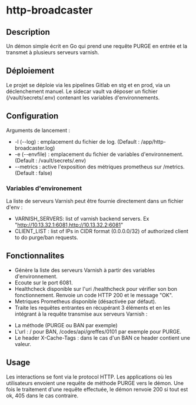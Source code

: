 # http-broadcaster

## Description
Un démon simple écrit en Go qui prend une requête PURGE en entrée et la transmet à plusieurs serveurs varnish.

## Déploiement
Le projet se déploie via les pipelines Gitlab en stg et en prod, via un déclenchement manuel.
Le sidecar vault va déposer un fichier (/vault/secrets/.env) contenant les variables d'environnements.

## Configuration
Arguments de lancement :
* -l (--log) : emplacement du fichier de log. (Default : /app/http-broadcaster.log)
* -e (--envfile) : emplacement du fichier de variables d'environnement. (Default : /vault/secrets/.env)
* --metrics : active l'exposition des métriques prometheus sur /metrics. (Default : false)

### Variables d'environement

La liste de serveurs Varnish peut être fournie directement dans un fichier d'env :
* VARNISH_SERVERS: list of varnish backend servers. Ex "http://10.13.32.1:6081,http://10.13.32.2:6081"
* CLIENT_LIST : list of IPs in CIDR format (0.0.0.0/32) of authorized client to do purge/ban requests.

## Fonctionnalites

* Génère la liste des serveurs Varnish à partir des variables d'environnement.
* Ecoute sur le port 6081.
* Healthcheck disponible sur l'uri /healthcheck pour vérifier son bon fonctionnement. Renvoie un code HTTP 200 et le message "OK".
* Metriques Prometheus disponible (désactivée par défaut).
* Traite les requêtes entrantes en récupérant 3 éléments et en les intégrant à la requête transmise aux serveurs Varnish :
- La méthode (PURGE ou BAN par exemple)
- L'url : / pour BAN, /codes/api/greffes/0101 par exemple pour PURGE.
- Le header X-Cache-Tags : dans le cas d'un BAN ce header contient une valeur.

## Usage
Les interactions se font via le protocol HTTP. Les applications où les utilisateurs envoient une requête de méthode PURGE vers le démon.
Une fois le traitement d'une requête effectuée, le démon renvoie 200 si tout est ok, 405 dans le cas contraire.
